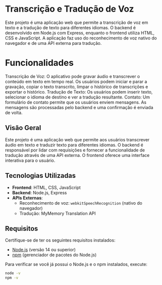 # Transcrição e Tradução de Voz

Este projeto é uma aplicação web que permite a transcrição de voz em texto e a tradução de texto para diferentes idiomas. O backend é desenvolvido em Node.js com Express, enquanto o frontend utiliza HTML, CSS e JavaScript. A aplicação faz uso do reconhecimento de voz nativo do navegador e de uma API externa para tradução.

# Funcionalidades

Transcrição de Voz: O aplicativo pode gravar áudio e transcrever o conteúdo em texto em tempo real. Os usuários podem iniciar e parar a gravação, copiar o texto transcrito, limpar o histórico de transcrições e exportar o histórico.
Tradução de Texto: Os usuários podem inserir texto, selecionar o idioma de destino e ver a tradução resultante.
Contato: Um formulário de contato permite que os usuários enviem mensagens. As mensagens são processadas pelo backend e uma confirmação é enviada de volta.


## Visão Geral

Este projeto é uma aplicação web que permite aos usuários transcrever áudio em texto e traduzir texto para diferentes idiomas. O backend é responsável por lidar com requisições e fornecer a funcionalidade de tradução através de uma API externa. O frontend oferece uma interface interativa para o usuário.

## Tecnologias Utilizadas

- **Frontend**: HTML, CSS, JavaScript
- **Backend**: Node.js, Express
- **APIs Externas**:
  - Reconhecimento de voz: `webkitSpeechRecognition` (nativo do navegador)
  - Tradução: MyMemory Translation API

## Requisitos

Certifique-se de ter os seguintes requisitos instalados:

- [Node.js](https://nodejs.org/) (versão 14 ou superior)
- [npm](https://www.npmjs.com/) (gerenciador de pacotes do Node.js)

Para verificar se você já possui o Node.js e o npm instalados, execute:

```bash
node -v
npm -v
